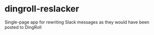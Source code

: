 # dingroll-reslacker

Single-page app for rewriting Slack messages as they would have been posted to DingRoll
